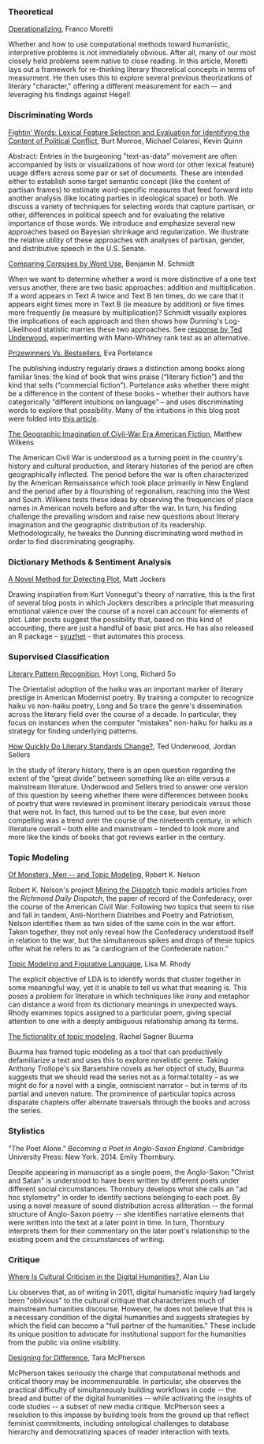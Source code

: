 ### Theoretical

[Operationalizing](https://litlab.stanford.edu/LiteraryLabPamphlet6.pdf), Franco Moretti

Whether and how to use computational methods toward humanistic, interpretive problems is not immediately obvious. After all, many of our most closely held problems seem native to close reading. In this article, Moretti lays out a framework for re-thinking literary theoretical concepts in terms of measurment. He then uses this to explore several previous theorizations of literary "character," offering a different measurement for each -- and leveraging his findings against Hegel!


### Discriminating Words

[Fightin’ Words: Lexical Feature Selection and Evaluation for Identifying the Content of Political Conflict](http://languagelog.ldc.upenn.edu/myl/Monroe.pdf), Burt Monroe, Michael Colaresi, Kevin Quinn

Abstract: Entries in the burgeoning "text-as-data" movement are often accompanied by lists or visualizations of how word (or other lexical feature) usage differs across some pair or set of documents. These are intended either to establish some target semantic concept (like the content of partisan frames) to estimate word-specific measures that feed forward into another analysis (like locating parties in ideological space) or both. We discuss a variety of techniques for selecting words that capture partisan, or other, differences in political speech and for evaluating the relative importance of those words. We introduce and emphasize several new approaches based on Bayesian shrinkage and regularization. We illustrate the relative utility of these approaches with analyses of partisan, gender, and distributive speech in the U.S. Senate. 

[Comparing Corpuses by Word Use](http://sappingattention.blogspot.com/2011/10/comparing-corpuses-by-word-use.html), Benjamin M. Schmidt

When we want to determine whether a word is more distinctive of a one text versus another, there are two basic approaches: addition and multiplication. If a word appears in Text A twice and Text B ten times, do we care that it appears eight times more in Text B (ie measure by addition) or five times more frequently (ie measure by multiplication)? Schmidt visually explores the implications of each approach and then shows how Dunning's Log-Likelihood statistic marries these two approaches. See [response by Ted Underwood](http://tedunderwood.com/2011/11/09/identifying-the-terms-that-characterize-an-author-or-genre-why-dunnings-may-not-be-the-best-method/), experimenting with Mann-Whitney rank test as an alternative.

[Prizewinners Vs. Bestsellers](http://txtlab.org/?p=494), Eva Portelance

The publishing industry regularly draws a distinction among  books along familiar lines: the kind of book that wins praise (“literary fiction”) and the kind that sells (“commercial fiction”). Portelance asks whether there might be a difference in the content of these books – whether their authors have categorically “different intuitions on language” – and uses discriminating words to explore that possibility. Many of the intuitions in this blog post were folded into [this article](http://post45.research.yale.edu/2016/05/how-cultural-capital-works-prizewinning-novels-bestsellers-and-the-time-of-reading/).

[The Geographic Imagination of Civil-War Era American Fiction](http://alh.oxfordjournals.org/content/25/4/803.extract), Matthew Wilkens

The American Civil War is understood as a turning point in the country's history and cultural production, and literary histories of the period are often geographically inflected. The period before the war is often characterized by the American Rensaissance which took place primarily in New England and the period after by a flourishing of regionalism, reaching into the West and South. Wilkens tests these ideas by observing the frequencies of place names in American novels before and after the war. In turn, his finding challenge the prevailing wisdom and raise new questions about literary imagination and the geographic distribution of its readership. Methodologically, he tweaks the Dunning discriminating word method in order to find discriminating geography.

### Dictionary Methods & Sentiment Analysis

[A Novel Method for Detecting Plot](http://www.matthewjockers.net/2014/06/05/a-novel-method-for-detecting-plot/), Matt Jockers

Drawing inspiration from Kurt Vonnegut's theory of narrative, this is the first of several blog posts in which Jockers describes a principle that measuring emotional valence over the course of a novel can account for elements of plot. Later posts suggest the possibility that, based on this kind of accounting, there are just a handful of basic plot arcs. He has also released an R package – [syuzhet](https://cran.r-project.org/web/packages/syuzhet/index.html) – that automates this process.


### Supervised Classification

[Literary Pattern Recognition](https://lucian.uchicago.edu/blogs/literarynetworks/files/2015/12/LONG_SO_CI.pdf), Hoyt Long, Richard So

The Orientalist adoption of the haiku was an important marker of literary prestige in American Modernist poetry. By training a computer to recognize haiku vs non-haiku poetry, Long and So trace the genre's dissemination across the literary field over the course of a decade. In particular, they focus on instances when the computer "mistakes" non-haiku for haiku as a strategy for finding underlying patterns.

[How Quickly Do Literary Standards Change?](https://tedunderwood.com/2015/05/18/how-quickly-do-literary-standards-change/), Ted Underwood, Jordan Sellers

 In the study of literary history, there is an open question regarding the extent of the “great divide” between something like an elite versus a mainstream literature. Underwood and Sellers tried to answer one version of this question by seeing whether there were differences between books of poetry that were reviewed in prominent literary periodicals versus those that were not. In fact, this turned out to be the case, but even more compelling was a trend over the course of the nineteenth century, in which literature overall – both elite and mainstream –  tended to look more and more like the kinds of books that got reviews earlier in the century. 

### Topic Modeling

[Of Monsters, Men -- and Topic Modeling](http://opinionator.blogs.nytimes.com/2011/05/29/of-monsters-men-and-topic-modeling/), Robert K. Nelson

Robert K. Nelson's project [Mining the Dispatch](http://dsl.richmond.edu/dispatch/pages/intro) topic models articles from the <i>Richmond Daily Dispatch</i>, the paper of record of the Confederacy, over the course of the American Civil War. Following two topics that seem to rise and fall in tandem, Anti-Northern Diatribes and Poetry and Patriotism, Nelson identifies them as two sides of the same coin in the war effort. Taken together, they not only reveal how the Confederacy understood itself in relation to the war, but the simultaneous spikes and drops of these topics offer what he refers to as “a cardiogram of the Confederate nation.”

[Topic Modeling and Figurative Language](journalofdigitalhumanities.org/2-1/topic-modeling-and-figurative-language-by-lisa-m-rhody/), Lisa M. Rhody

The explicit objective of LDA is to identify words that cluster together in some meaningful way, yet it is unable to tell us what that meaning is. This poses a problem for literature in which techniques like irony and metaphor can distance a word from its dictionary meanings in unexpected ways. Rhody examines topics assigned to a particular poem, giving special attention to one with a deeply ambiguous relationship among its terms.

[The fictionality of topic modeling](http://bds.sagepub.com/content/spbds/2/2/2053951715610591.full.pdf), Rachel Sagner Buurma

Buurma has framed topic modeling as a tool that can productively defamiliarize a text and uses this to explore novelistic genre. Taking Anthony Trollope's six Barsetshire novels as her object of study, Buurma suggests that we should read the series not as a formal totality – as we might do for a novel with a single, omniscient narrator – but in terms of its partial and uneven nature. The prominence of particular topics across disparate chapters offer alternate traversals through the books and across the series.

### Stylistics

"The Poet Alone." <i>Becoming a Poet in Anglo-Saxon England</i>. Cambridge University Press: New York. 2014. Emily Thornbury.

Despite appearing in manuscript as a single poem, the Anglo-Saxon "Christ and Satan" is understood to have been written by different poets under different social circumstances. Thornbury develops what she calls an "ad hoc stylometry" in order to identify sections belonging to each poet. By using a novel measure of sound distribution across alliteration -- the formal structure of Anglo-Saxon poetry -- she identifies narrative elements that were written into the text at a later point in time. In turn, Thornbury interprets them for their commentary on the later poet's relationship to the existing poem and the circumstances of writing.

### Critique

[Where Is Cultural Criticism in the Digital Humanities?](http://dhdebates.gc.cuny.edu/debates/text/20), Alan Liu

Liu observes that, as of writing in 2011, digital humanistic inquiry had largely been "oblivious" to the cultural critique that characterizes much of mainstream humanities discourse. However, he does not believe that this is a necessary condition of the digital humanities and suggests strategies by which the field can become a "full partner of the humanities." These include its unique position to advocate for institutional support for the humanities from the public via online visibility.

[Designing for Difference](http://differences.dukejournals.org/content/25/1/177.abstract), Tara McPherson

McPherson takes seriously the charge that computational methods and critical theory may be incommensurable. In particular, she observes the practical difficulty of simultaneously building workflows in code -- the bread and butter of the digital humanities -- while activating the insights of code studies -- a subset of new media critique. McPherson sees a resolution to this impasse by building tools from the ground up that reflect feminist commitments, including ontological challenges to database hierarchy and democratizing spaces of reader interaction with texts.

